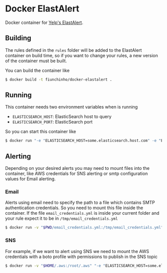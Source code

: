 # Docker ElastAlert
Docker container for [Yelp's ElastAlert](https://github.com/Yelp/elastalert).

## Building
The rules defined in the `rules` folder will be added to the ElastAlert container on build time, so if you want to change your rules, a new version of the container must be built.

You can build the container like

```bash
$ docker build -t fiunchinho/docker-elastalert .
```

## Running
This container needs two environment variables when is running

- `ELASTICSEARCH_HOST`: ElasticSearch host to query
- `ELASTICSEARCH_PORT`: ElasticSearch port

So you can start this container like

```bash
$ docker run "-e "ELASTICSEARCH_HOST=some.elasticsearch.host.com" -e "ELASTICSEARCH_PORT=9200" fiunchinho/docker-elastalert
```

## Alerting
Depending on your desired alerts you may need to mount files into the container, like AWS credentials for SNS alerting or smtp configuration values for Email alerting.

### Email
Alerts using email need to specify the path to a file which contains SMTP authentication credentials. So you need to mount this file inside the container. If the file `email_credentials.yml` is inside your current folder and your rule expect it to be in `/tmp/email_credentials.yml`

```bash
$ docker run -v "$PWD/email_credentials.yml:/tmp/email_credentials.yml" "-e "ELASTICSEARCH_HOST=some.elasticsearch.host.com" -e "ELASTICSEARCH_PORT=9200" fiunchinho/docker-elastalert
```

### SNS
For example, if we want to alert using SNS we need to mount the AWS credentials with a boto profile with permissions to publish in the SNS topic

```bash
$ docker run -v "$HOME/.aws:/root/.aws" "-e "ELASTICSEARCH_HOST=some.elasticsearch.host.com" -e "ELASTICSEARCH_PORT=9200" fiunchinho/docker-elastalert
```

